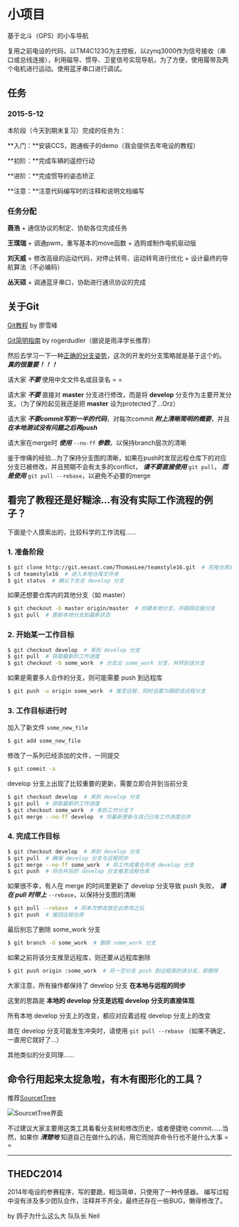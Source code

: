 
# 小项目

基于北斗（GPS）的小车导航

复用之前电设的代码，以TM4C123G为主控板，以zynq3000作为信号接收（串口或总线连接），利用磁导、惯导、卫星信号实现导航，为了方便，使用履带及两个电机进行运动。使用蓝牙串口进行调试。

## 任务

### 2015-5-12

本阶段（今天到期末复习）完成的任务为：

**入门：**安装CCS，跑通板子的demo（我会提供去年电设的教程）

**初阶：**完成车辆的遥控行动

**进阶：**完成惯导的姿态矫正

**注意：**注意代码编写时的注释和说明文档编写

### 任务分配

**聂浩**
    + 通信协议的制定、协助各位完成任务

**王璞瑞**
    + 调通pwm，重写基本的move函数
    + 选购或制作电机驱动版

**刘天威**
    + 修改高级的运动代码，对停止转弯、运动转弯进行优化
    + 设计最终的导航算法（不必编码）

**丛天硕**
    + 调通蓝牙串口，协助进行通讯协议的完成



## 关于Git
[Git教程](http://www.liaoxuefeng.com/wiki/0013739516305929606dd18361248578c67b8067c8c017b000) by 廖雪峰

[Git简明指南](http://rogerdudler.github.io/git-guide/index.zh.html) by rogerdudler（据说是雨泽学长推荐）

然后去学习一下一种[正确的分支姿势](http://www.ruanyifeng.com/blog/2012/07/git.html)，这次的开发的分支策略就是基于这个的。 ***真的很重要！！！***

请大家 ***不要*** 使用中文文件名或目录名 = =

请大家 ***不要*** 直接对 **master** 分支进行修改，而是将 **develop** 分支作为主要开发分支。（为了保险起见我还是把 **master** 设为protected了…Orz）

请大家 ***不要commit写到一半的代码***，对每次commit ***附上清晰简明的概要***，并且 ***在本地测试没有问题之后再push***

请大家在merge时 ***使用*** `--no-ff` ***参数***，以保持branch层次的清晰

鉴于惨痛的经验…为了保持分支图的清晰，如果在push时发现远程仓库下的对应分支已被修改，并且预期不会有太多的conflict， ***请不要直接使用*** `git pull`， ***而是使用*** `git pull --rebase`，以避免不必要的merge


## 看完了教程还是好糊涂…有没有实际工作流程的例子？

下面是个人摸索出的，比较科学的工作流程……

### 1. 准备阶段

```bash
$ git clone http://git.eesast.com/ThomasLee/teamstyle16.git  # 克隆仓库到当前目录下
$ cd teamstyle16  # 进入本地仓库文件夹
$ git status  # 确认下处在 develop 分支
```

如果还想要仓库内的其他分支（如 master）
```bash
$ git checkout -b master origin/master  # 创建本地分支，并跟踪远程分支
$ git pull  # 更新本地分支到最新状态
```


### 2. 开始某一工作目标

```bash
$ git checkout develop  # 来到 develop 分支
$ git pull  # 获取最新的工作进度
$ git checkout -b some_work  # 分支出 some_work 分支，并转到该分支
```

如果是需要多人合作的分支，则可能需要 push 到远程库
```bash
$ git push -u origin some_work  # 推至远程，同时设置为跟踪该远程分支
```


### 3. 工作目标进行时

加入了新文件 `some_new_file`
```bash
$ git add some_new_file
```

修改了一系列已经添加的文件，一同提交
```bash
$ git commit -a
```

develop 分支上出现了比较重要的更新，需要立即合并到当前分支
```bash
$ git checkout develop  # 来到 develop 分支
$ git pull  # 获取最新的工作进度
$ git checkout some_work  # 来到工作分支下
$ git merge --no-ff develop  # 将最新更新与自己已有工作进度合并
```


### 4. 完成工作目标
```bash
$ git checkout develop  # 来到 develop 分支
$ git pull  # 确保 develop 分支与远程同步
$ git merge --no-ff some_work  # 将工作成果合并进 develop 分支
$ git push  # 将合并后的 develop 分支推至远程仓库
```

如果很不幸，有人在 merge 的时间里更新了 develop 分支导致 push 失败， ***请在 pull 时带上*** `--rebase`，以保持分支图的清晰
```bash
$ git pull --rebase  # 将本次修改放在此修改之后
$ git push  # 推回远程仓库
```

最后别忘了删除 some_work 分支
```bash
$ git branch -d some_work  # 删除 some_work 分支
```

如果之前将该分支推至远程库，则还要从远程库删除
```bash
$ git push origin :some_work  # 将一空分支 push 到远程库的该分支，即删除
```


大家注意，所有操作都保持了 develop 分支 **在本地与远程的同步**

这里的思路是 **本地的 develop 分支是远程 develop 分支的直接体现**

所有本地 develop 分支上的改变，都应对应着远程 develop 分支上的改变

故在 develop 分支可能发生冲突时，请使用 `git pull --rebase` （如果不确定，一直用它就好了…）

其他类似的分支同理……


## 命令行用起来太捉急啦，有木有图形化的工具？

推荐[SourcetTree](http://www.sourcetreeapp.com)

![SourcetTree界面](http://www.sourcetreeapp.com/images/sourcetree-hero-mac-log.png)

不过建议大家主要用这类工具看看分支树和修改历史，或者便捷地 commit……当然，如果你 ***清楚地*** 知道自己在做什么的话，用它而抛弃命令行也不是什么大事 = =

--------------------------------------

THEDC2014 
---------- 
2014年电设的参赛程序，写的要跪，相当简单，只使用了一种传感器。
编写过程中没有涉及多少团队合作，注释并不齐全，最终还存在一些BUG，懒得修改了。

by 鸽子为什么这么大 队队长 Neil

